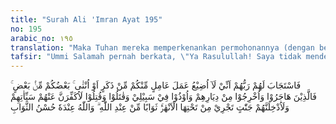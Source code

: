 ```yaml
---
title: "Surah Ali 'Imran Ayat 195"
no: 195
arabic_no: ١٩٥
translation: "Maka Tuhan mereka memperkenankan permohonannya (dengan berfirman), “Sesungguhnya Aku tidak menyia-nyiakan amal orang yang beramal di antara kamu, baik laki-laki maupun perempuan, (karena) sebagian kamu adalah (keturunan) dari sebagian yang lain. Maka orang yang berhijrah, yang diusir dari kampung halamannya, yang disakiti pada jalan-Ku, yang berperang dan yang terbunuh, pasti akan Aku hapus kesalahan mereka dan pasti Aku masukkan mereka ke dalam surga-surga yang mengalir di bawahnya sungai-sungai, sebagai pahala dari Allah. Dan di sisi Allah ada pahala yang baik.”"
tafsir: "Ummi Salamah pernah berkata, \"Ya Rasulullah! Saya tidak mendengar Allah menyebut-nyebut perempuan sedikit pun yang berkenaan dengan hijrah.\" Maka turunlah ayat ini. Atas ketekunan mereka beramal baik, penuh dengan keikhlasan yang dibarengi doa yang sungguh-sungguh, maka Allah memperkenankan permohonan mereka. \n\nDijelaskan bahwa Allah tidak akan menyia-nyiakan amal seseorang yang taat dan tidak akan membeda-bedakan antara laki-laki dan perempuan dalam memberi pahala dan balasan, karena kedua jenis ini satu sama lain turun menurunkan, perempuan berasal dari laki-laki dan begitu juga sebaliknya. Oleh karena itu barang siapa hijrah, baik laki-laki maupun perempuan, diusir dari kampung halamannya, disiksa karena ia tekun di jalan Allah, memerangi musuh-musuh Allah yang akhirnya mati syahid, tewas di medan perang, pasti Allah akan menghapuskan segala kesalahannya, mengampuni dosanya dan pasti pula akan masukkan ke dalam surga, merupakan pahala dan balasan dari Dia, sebagai perwujudan doa dari permohonan yang diperkenankan-Nya. Alangkah berbahagia mereka, memperoleh pahala dan balasan dari Allah, karena memang pahala dan balasan yang sebaik-baiknya ialah yang datang dari Allah swt."
---
```

فَاسْتَجَابَ لَهُمْ رَبُّهُمْ اَنِّيْ لَآ اُضِيْعُ عَمَلَ عَامِلٍ مِّنْكُمْ مِّنْ ذَكَرٍ اَوْ اُنْثٰى ۚ بَعْضُكُمْ مِّنْۢ بَعْضٍ ۚ فَالَّذِيْنَ هَاجَرُوْا وَاُخْرِجُوْا مِنْ دِيَارِهِمْ وَاُوْذُوْا فِيْ سَبِيْلِيْ وَقٰتَلُوْا وَقُتِلُوْا لَاُكَفِّرَنَّ عَنْهُمْ سَيِّاٰتِهِمْ وَلَاُدْخِلَنَّهُمْ جَنّٰتٍ تَجْرِيْ مِنْ تَحْتِهَا الْاَنْهٰرُۚ ثَوَابًا مِّنْ عِنْدِ اللّٰهِ ۗ وَاللّٰهُ عِنْدَهٗ حُسْنُ الثَّوَابِ 